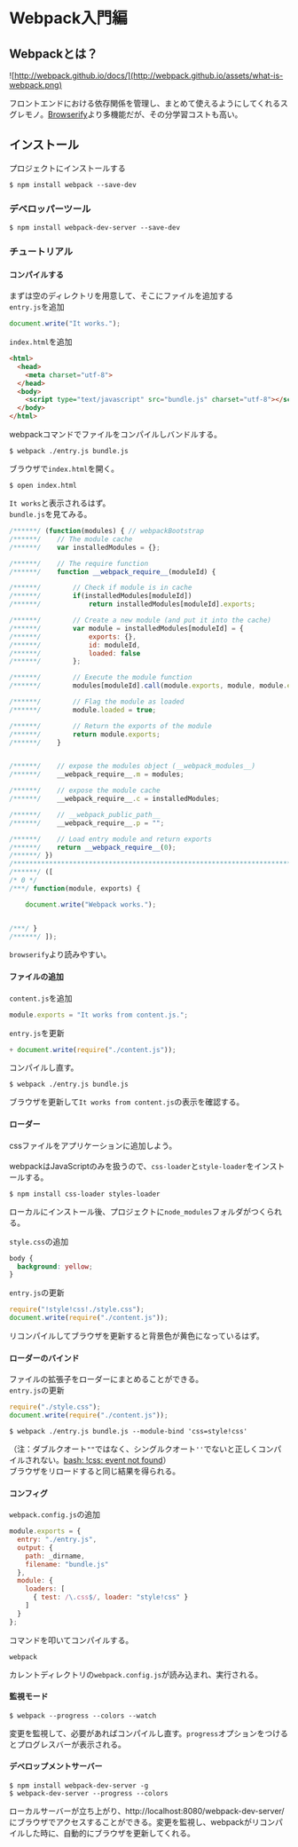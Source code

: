 # Webpack入門編
## Webpackとは？
![http://webpack.github.io/docs/](http://webpack.github.io/assets/what-is-webpack.png)

フロントエンドにおける依存関係を管理し、まとめて使えるようにしてくれるスグレモノ。[Browserify](http://browserify.org/)より多機能だが、その分学習コストも高い。

## インストール
プロジェクトにインストールする
```
$ npm install webpack --save-dev
```

### デベロッパーツール
```
$ npm install webpack-dev-server --save-dev
```

### チュートリアル
#### コンパイルする
まずは空のディレクトリを用意して、そこにファイルを追加する<br>
``entry.js``を追加
```javascript
document.write("It works.");
```
``index.html``を追加
```html
<html>
  <head>
    <meta charset="utf-8">
  </head>
  <body>
    <script type="text/javascript" src="bundle.js" charset="utf-8"></script>
  </body>
</html>
```
webpackコマンドでファイルをコンパイルしバンドルする。
```
$ webpack ./entry.js bundle.js
```
ブラウザで``index.html``を開く。
```
$ open index.html
```
``It works``と表示されるはず。<br>
``bundle.js``を見てみる。
```javascript
/******/ (function(modules) { // webpackBootstrap
/******/ 	// The module cache
/******/ 	var installedModules = {};

/******/ 	// The require function
/******/ 	function __webpack_require__(moduleId) {

/******/ 		// Check if module is in cache
/******/ 		if(installedModules[moduleId])
/******/ 			return installedModules[moduleId].exports;

/******/ 		// Create a new module (and put it into the cache)
/******/ 		var module = installedModules[moduleId] = {
/******/ 			exports: {},
/******/ 			id: moduleId,
/******/ 			loaded: false
/******/ 		};

/******/ 		// Execute the module function
/******/ 		modules[moduleId].call(module.exports, module, module.exports, __webpack_require__);

/******/ 		// Flag the module as loaded
/******/ 		module.loaded = true;

/******/ 		// Return the exports of the module
/******/ 		return module.exports;
/******/ 	}


/******/ 	// expose the modules object (__webpack_modules__)
/******/ 	__webpack_require__.m = modules;

/******/ 	// expose the module cache
/******/ 	__webpack_require__.c = installedModules;

/******/ 	// __webpack_public_path__
/******/ 	__webpack_require__.p = "";

/******/ 	// Load entry module and return exports
/******/ 	return __webpack_require__(0);
/******/ })
/************************************************************************/
/******/ ([
/* 0 */
/***/ function(module, exports) {

	document.write("Webpack works.");


/***/ }
/******/ ]);
```
``browserify``より読みやすい。

#### ファイルの追加
``content.js``を追加
```js
module.exports = "It works from content.js.";
```
``entry.js``を更新
```javascript
+ document.write(require("./content.js"));
```
コンパイルし直す。
```
$ webpack ./entry.js bundle.js
```
ブラウザを更新して``It works from content.js``の表示を確認する。

#### ローダー
cssファイルをアプリケーションに追加しよう。<br>
<br>
webpackはJavaScriptのみを扱うので、``css-loader``と``style-loader``をインストールする。
```
$ npm install css-loader styles-loader
```
ローカルにインストール後、プロジェクトに``node_modules``フォルダがつくられる。

``style.css``の追加
```css
body {
  background: yellow;
}
```
``entry.js``の更新
```javascript
require("!style!css!./style.css");
document.write(require("./content.js"));
```
リコンパイルしてブラウザを更新すると背景色が黄色になっているはず。

#### ローダーのバインド
ファイルの拡張子をローダーにまとめることができる。<br>
``entry.js``の更新
```js
require("./style.css");
document.write(require("./content.js"));
```
```
$ webpack ./entry.js bundle.js --module-bind 'css=style!css'
```
（注：ダブルクオート`""`ではなく、シングルクオート`''`でないと正しくコンパイルされない。[bash: !css: event not found](https://github.com/webpack/webpack/issues/1453)）<br>
ブラウザをリロードすると同じ結果を得られる。

#### コンフィグ
``webpack.config.js``の追加
```js
module.exports = {
  entry: "./entry.js",
  output: {
    path: _dirname,
    filename: "bundle.js"
  },
  module: {
    loaders: [
      { test: /\.css$/, loader: "style!css" }
    ]
  }
};
```
コマンドを叩いてコンパイルする。
```
webpack
```
カレントディレクトリの``webpack.config.js``が読み込まれ、実行される。
#### 監視モード
```
$ webpack --progress --colors --watch
```
変更を監視して、必要があればコンパイルし直す。``progress``オプションをつけるとプログレスバーが表示される。

#### デベロップメントサーバー
```
$ npm install webpack-dev-server -g
$ webpack-dev-server --progress --colors
```
ローカルサーバーが立ち上がり、http://localhost:8080/webpack-dev-server/ にブラウザでアクセスすることができる。変更を監視し、webpackがリコンパイルした時に、自動的にブラウザを更新してくれる。
